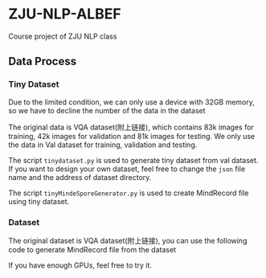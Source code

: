 # ZJU-NLP-ALBEF
Course project of ZJU NLP class

## Data Process
### Tiny Dataset
Due to the limited condition, we can only use a device with 32GB memory, so we have to decline the number of the data in the dataset

The original data is VQA dataset(附上链接), which contains 83k images for training, 42k images for validation and 81k images for testing. We only use the data in Val dataset for training, validation and testing.

The script `tinydataset.py` is used to generate tiny dataset from val dataset. If you want to design your own dataset, feel free to change the `json` file name and the address of dataset directory.

The script `tinyMindeSporeGenerator.py` is used to create MindRecord file using tiny dataset.
### Dataset
The original dataset is VQA dataset(附上链接), you can use the following code to generate MindRecord file from the dataset

If you have enough GPUs, feel free to try it.